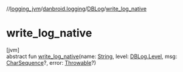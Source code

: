 //[logging_jvm](../../../index.md)/[danbroid.logging](../index.md)/[DBLog](index.md)/[write_log_native](write_log_native.md)

# write_log_native

[jvm]\
abstract fun [write_log_native](write_log_native.md)(name: [String](https://kotlinlang.org/api/latest/jvm/stdlib/kotlin/-string/index.html), level: [DBLog.Level](-level/index.md), msg: [CharSequence](https://kotlinlang.org/api/latest/jvm/stdlib/kotlin/-char-sequence/index.html)?, error: [Throwable](https://kotlinlang.org/api/latest/jvm/stdlib/kotlin/-throwable/index.html)?)
